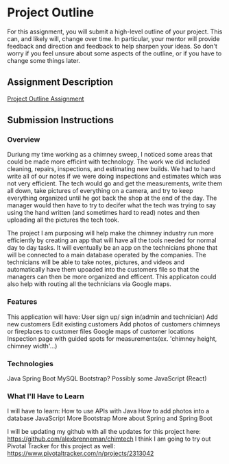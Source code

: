 # Project Outline
For this assignment, you will submit a high-level outline of your project. This can, and likely will, change over time. In particular, your mentor will provide feedback and direction and feedback to help sharpen your ideas. So don't worry if you feel unsure about some aspects of the outline, or if you have to change some things later.

## Assignment Description
[Project Outline Assignment](https://education.launchcode.org/liftoff/assignments/project-outline/)

## Submission Instructions

### Overview
Duriung my time working as a chimney sweep, I noticed some areas that could be made more efficint with technology. The work we did included cleaning, repairs, inspections, and estimating new builds. We had to hand write all of our notes if we were doing inspections and estimates which was not very efficient. The tech would go and get the measurements, write them all down, take pictures of everything on a camera, and try to keep everything organized until he got back the shop at the end of the day. The manager would then have to try to decifer what the tech was trying to say using the hand written (and sometimes hard to read) notes and then uploading all the pictures the tech took.  

The project I am purposing will help make the chimney industry run more efficiently by creating an app that will have all the tools needed for normal day to day tasks. 
It will eventually be an app on the technicians phone that will be connected to a main database operated by the companies. The technicians will be able to take notes, pictures, and videos and automatically have them upoaded into the customers file so that the managers can then be more organized and efficent. This applicaton could also help with routing all the technicians via Google maps.

### Features
This application will have:
    User sign up/ sign in(admin and technician)
    Add new customers
    Edit existing customers
    Add photos of customers chimneys or fireplaces to customer files
    Google maps of customer locations
    Inspection page with guided spots for measurements(ex. 'chimney height, chimney width'...)
    


### Technologies
Java 
Spring Boot
MySQL
Bootstrap? 
Possibly some JavaScript (React)

### What I'll Have to Learn
I will have to learn: 
    How to use APIs with Java 
    How to add photos into a database 
    JavaScript 
    More Bootstrap 
    More about Spring and Spring Boot 


I will be updating my github with all the updates for this project here: https://github.com/alexbrenneman/chimtech
I think I am going to try out Pivotal Tracker for this project as well: https://www.pivotaltracker.com/n/projects/2313042